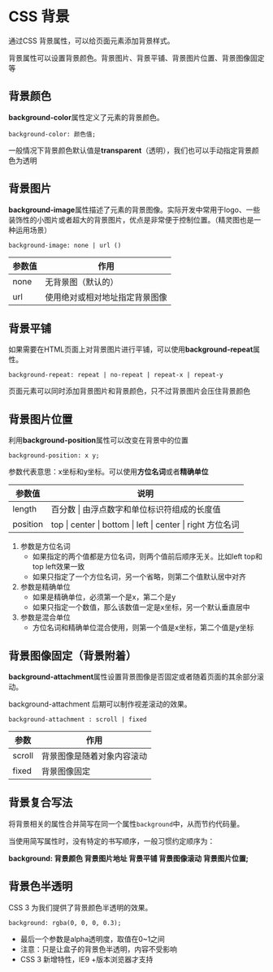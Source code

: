 # CSS 背景

通过CSS 背景属性，可以给页面元素添加背景样式。

背景属性可以设置背景颜色。背景图片、背景平铺、背景图片位置、背景图像固定等



## 背景颜色

**background-color**属性定义了元素的背景颜色。

```
background-color: 颜色值;
```

一般情况下背景颜色默认值是**transparent**（透明），我们也可以手动指定背景颜色为透明



## 背景图片

**background-image**属性描述了元素的背景图像。实际开发中常用于logo、一些装饰性的小图片或者超大的背景图片，优点是非常便于控制位置。（精灵图也是一种运用场景）

```
background-image: none | url ()
```

| 参数值 | 作用                           |
| ------ | ------------------------------ |
| none   | 无背景图（默认的）             |
| url    | 使用绝对或相对地址指定背景图像 |



## 背景平铺

如果需要在HTML页面上对背景图片进行平铺，可以使用**background-repeat**属性。

```
background-repeat: repeat | no-repeat | repeat-x | repeat-y
```

页面元素可以同时添加背景图片和背景颜色，只不过背景图片会压住背景颜色



## 背景图片位置

利用**background-position**属性可以改变在背景中的位置

```
background-position: x y;
```

参数代表意思：x坐标和y坐标。可以使用**方位名词**或者**精确单位**

| 参数值   | 说明                                                        |
| -------- | ----------------------------------------------------------- |
| length   | 百分数 \| 由浮点数字和单位标识符组成的长度值                |
| position | top \| center \| bottom \| left \| center \| right 方位名词 |



1. 参数是方位名词
   - 如果指定的两个值都是方位名词，则两个值前后顺序无关。比如left top和top left效果一致
   - 如果只指定了一个方位名词，另一个省略，则第二个值默认居中对齐
2. 参数是精确单位
   - 如果是精确单位，必须第一个是x，第二个是y
   - 如果只指定一个数值，那么该数值一定是x坐标，另一个默认垂直居中
3. 参数是混合单位
   - 方位名词和精确单位混合使用，则第一个值是x坐标，第二个值是y坐标



## 背景图像固定（背景附着）

**background-attachment**属性设置背景图像是否固定或者随着页面的其余部分滚动。

background-attachment 后期可以制作视差滚动的效果。

```
background-attachment : scroll | fixed
```

| 参数   | 作用                       |
| ------ | -------------------------- |
| scroll | 背景图像是随着对象内容滚动 |
| fixed  | 背景图像固定               |



## 背景复合写法

将背景相关的属性合并简写在同一个属性`background`中，从而节约代码量。

当使用简写属性时，没有特定的书写顺序，一般习惯约定顺序为：

**background: 背景颜色 背景图片地址 背景平铺 背景图像滚动 背景图片位置;**



## 背景色半透明

CSS 3 为我们提供了背景颜色半透明的效果。

```
background: rgba(0, 0, 0, 0.3);
```

- 最后一个参数是alpha透明度，取值在0~1之间
- 注意：只是让盒子的背景色半透明，内容不受影响
- CSS 3 新增特性，IE9 +版本浏览器才支持